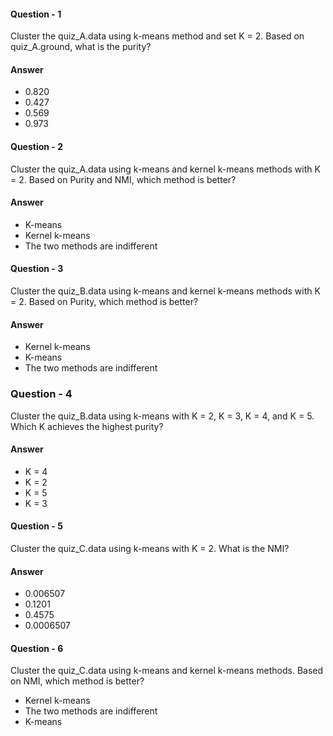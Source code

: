 #### Question - 1
Cluster the quiz_A.data using k-means method and set K = 2. Based on quiz_A.ground, what is the purity?
#### Answer
- 0.820
- 0.427
- 0.569
- 0.973

#### Question - 2
Cluster the quiz_A.data using k-means and kernel k-means methods with K = 2. Based on Purity and NMI, which method is better?
#### Answer
- K-means
- Kernel k-means
- The two methods are indifferent

#### Question - 3
Cluster the quiz_B.data using k-means and kernel k-means methods with K = 2. Based on Purity, which method is better?
#### Answer
- Kernel k-means
- K-means
- The two methods are indifferent

### Question - 4
Cluster the quiz_B.data using k-means with K = 2, K = 3, K = 4, and K = 5. Which K achieves the highest purity?
#### Answer
- K = 4
- K = 2
- K = 5
- K = 3	

#### Question - 5
Cluster the quiz_C.data using k-means with K = 2. What is the NMI?
#### Answer
- 0.006507
- 0.1201
- 0.4575
- 0.0006507

#### Question - 6
Cluster the quiz_C.data using k-means and kernel k-means methods. Based on NMI, which method is better?
- Kernel k-means
- The two methods are indifferent
- K-means
